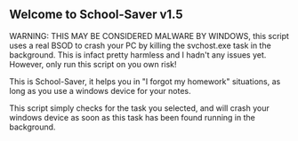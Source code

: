Welcome to School-Saver v1.5
---

WARNING: THIS MAY BE CONSIDERED MALWARE BY WINDOWS, this script uses a real BSOD to crash your PC
by killing the svchost.exe task in the background. This is infact pretty harmless and I hadn't any issues yet.
However, only run this script on you own risk!



This is School-Saver, it helps you in "I forgot my homework" situations,
as long as you use a windows device for your notes.

This script simply checks for the task you selected, and will crash your windows
device as soon as this task has been found running in the background.
